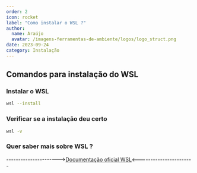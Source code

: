 ```yaml
---
order: 2
icon: rocket
label: "Como instalar o WSL ?"
author:
  name: Araújo
  avatar: /imagens-ferramentas-de-ambiente/logos/logo_struct.png
date: 2023-09-24
category: Instalação
---
```


## Comandos para instalação do WSL

### Instalar o WSL

```bash
wsl --install
```

### Verificar se a instalação deu certo

```bash
wsl -v
```

### Quer saber mais sobre WSL ?

---------------------->[Documentação oficial WSL](https://docs.microsoft.com/pt-br/windows/wsl/)<-----------------------